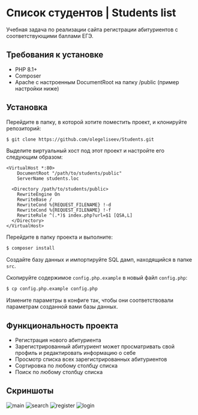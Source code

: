 # Список студентов | Students list

Учебная задача по реализации сайта регистрации абитуриентов с соответствующими баллами ЕГЭ.

## Требования к установке

* PHP 8.1+
* Composer
* Apache с настроенным DocumentRoot на папку /public (пример настройки ниже)

## Установка

Перейдите в папку, в которой хотите поместить проект, и клонируйте репозиторий:

```sh
$ git clone https://github.com/olegeliseev/Students.git
```

Выделите виртуальный хост под этот проект и настройте его следующим образом:

```apacheconf
<VirtualHost *:80>
    DocumentRoot "/path/to/students/public"
    ServerName students.loc
    
  <Directory /path/to/students/public>
    RewriteEngine On
    RewriteBase /
    RewriteCond %{REQUEST_FILENAME} !-d
    RewriteCond %{REQUEST_FILENAME} !-f
    RewriteRule ^(.*)$ index.php?url=$1 [QSA,L]
  </Directory>
</VirtualHost>
```

Перейдите в папку проекта и выполните:

```sh
$ composer install
```

Создайте базу данных и импортируйте SQL дамп, находящийся в папке `src`.

Скопируйте содержимое `config.php.example` в новый файл `config.php`:

```sh
$ cp config.php.example config.php
```

Измените параметры в конфиге так, чтобы они соответствовали параметрам созданной вами базы данных.

## Функциональность проекта

* Регистрация нового абитуриента
* Зарегистрированный абитуриент может просматривать свой профиль и редактировать информацию о себе
* Просмотр списка всех зарегистрированных абитуриентов
* Сортировка по любому столбцу списка
* Поиск по любому столбцу списка

## Скриншоты
![main](https://github.com/olegeliseev/Students/assets/66223707/5afce160-7e9f-4d6d-8a66-aac0e358e63c)
![search](https://github.com/olegeliseev/Students/assets/66223707/a16027f2-b032-4e3b-8917-8588552798d7)
![register](https://github.com/olegeliseev/Students/assets/66223707/771f71f8-1a0a-455a-acd4-ea6f2cf441c2)
![login](https://github.com/olegeliseev/Students/assets/66223707/3993c9e2-50a7-4848-9638-bcb385fed6ec)


